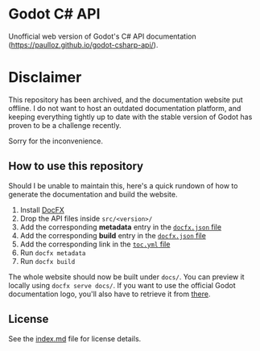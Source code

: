 # Godot C# API

Unofficial web version of Godot's C# API documentation (https://paulloz.github.io/godot-csharp-api/).

# Disclaimer

This repository has been archived, and the documentation website put offline. I do not want to host an outdated documentation platform, and keeping everything tightly up to date with the stable version of Godot has proven to be a challenge recently.  

Sorry for the inconvenience.

## How to use this repository

Should I be unable to maintain this, here's a quick rundown of how to generate the documentation and build the website.

1. Install [DocFX](https://dotnet.github.io/docfx/)
1. Drop the API files inside `src/<version>/`
1. Add the corresponding **metadata** entry in the [`docfx.json` file](https://github.com/paulloz/godot-csharp-api/blob/main/docfx.json#L3-L12)
1. Add the corresponding **build** entry in the [`docfx.json` file](https://github.com/paulloz/godot-csharp-api/blob/main/docfx.json#L16-L20)
1. Add the corresponding link in the [`toc.yml` file](https://github.com/paulloz/godot-csharp-api/blob/main/toc.yml#L3-L4)
1. Run `docfx metadata`
1. Run `docfx build`

The whole website should now be built under `docs/`. You can preview it locally using `docfx serve docs/`. If you want to use the official Godot documentation logo, you'll also have to retrieve it from [there](https://github.com/godotengine/godot-design/).

## License

See the [index.md](https://github.com/paulloz/godot-csharp-api/blob/main/index.md) file for license details.
